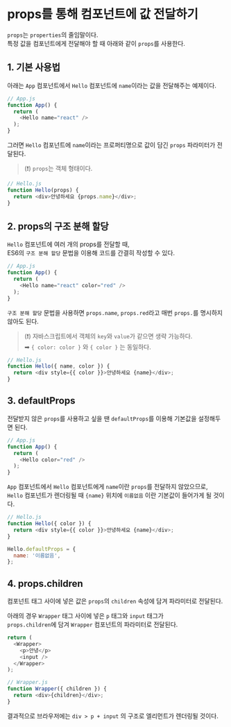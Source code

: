 # props를 통해 컴포넌트에 값 전달하기

`props`는 `properties`의 줄임말이다.    
특정 값을 컴포넌트에게 전달해야 할 때 아래와 같이 `props`를 사용한다. 


## 1. 기본 사용법 

아래는 `App` 컴포넌트에서 `Hello` 컴포넌트에 `name`이라는 값을 전달해주는 예제이다.

```js
// App.js
function App() {
  return (
    <Hello name="react" />
  );
}
```

그러면 `Hello` 컴포넌트에 `name`이라는 프로퍼티명으로 값이 담긴 `props` 파라미터가 전달된다.    
> (❗) `props`는 객체 형태이다.

```js
// Hello.js
function Hello(props) {
  return <div>안녕하세요 {props.name}</div>;
}
```


## 2. props의 구조 분해 할당

`Hello` 컴포넌트에 여러 개의 props를 전달할 때,    
ES6의 `구조 분해 할당` 문법을 이용해 코드를 간결히 작성할 수 있다. 

```js
// App.js
function App() {
  return (
    <Hello name="react" color="red" />
  );
}
```

`구조 분해 할당` 문법을 사용하면 `props.name`, `props.red`라고 매번 `props.`를 명시하지 않아도 된다. 

> (❗) 자바스크립트에서 객체의 `key`와 `value`가 같으면 생략 가능하다.   
> ➡ `{ color: color }` 와 `{ color }` 는 동일하다. 

```js
// Hello.js
function Hello({ name, color }) {
  return <div style={{ color }}>안녕하세요 {name}</div>;
}
```



## 3. defaultProps

전달받지 않은 `props`를 사용하고 싶을 땐 `defaultProps`를 이용해 기본값을 설정해두면 된다. 

```js
// App.js
function App() {
  return (
    <Hello color="red" />
  );
}
```

`App` 컴포넌트에서 `Hello` 컴포넌트에게 `name`이란 `props`를 전달하지 않았으므로,    
`Hello` 컴포넌트가 렌더링될 때 `{name}` 위치에 `이름없음` 이란 기본값이 들어가게 될 것이다. 

```js
// Hello.js
function Hello({ color }) {
  return <div style={{ color }}>안녕하세요 {name}</div>;
}

Hello.defaultProps = {
  name: '이름없음',
};
```



## 4. props.children

컴포넌트 태그 사이에 넣은 값은 `props`의 `children` 속성에 담겨 파라미터로 전달된다. 

아래의 경우 `Wrapper` 태그 사이에 넣은 `p` 태그와 `input` 태그가     
`props.children`에 담겨 `Wrapper` 컴포넌트의 파라미터로 전달된다. 

```js
return (
  <Wrapper>
    <p>안녕</p>
    <input />
  </Wrapper>
);
```

```js
// Wrapper.js
function Wrapper({ children }) {
  return <div>{children}</div>;
}
```

결과적으로 브라우저에는 `div > p + input` 의 구조로 엘리먼트가 렌더링될 것이다. 